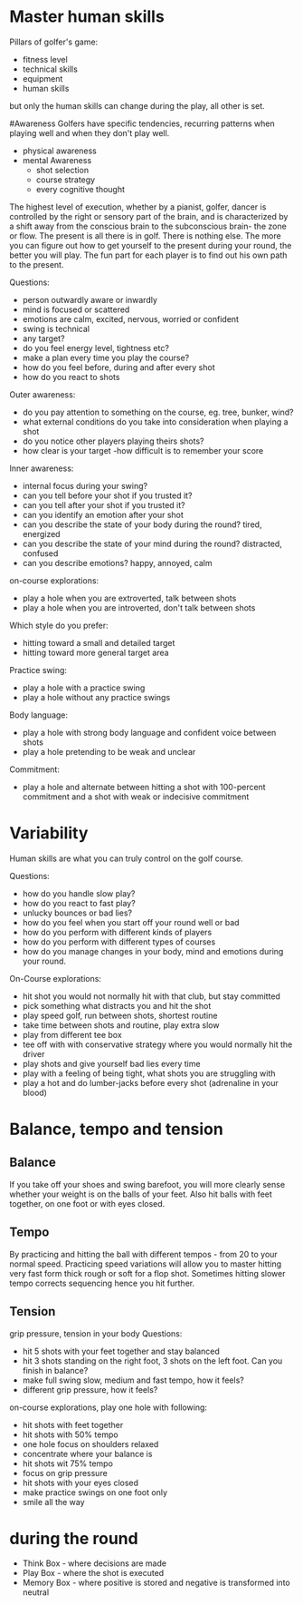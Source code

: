 # Master human skills
Pillars of golfer's game:
* fitness level
* technical skills
* equipment
* human skills

but only the human skills can change during the play, all other is set.

#Awareness
Golfers have specific tendencies, recurring patterns when playing well and when they don't play well.

* physical awareness
* mental Awareness
    * shot selection
    * course strategy
    * every cognitive thought

The highest level of execution, whether by a pianist, golfer, dancer is controlled by the right or sensory part of the brain, and is characterized by a shift away from the conscious brain to the subconscious brain- the zone or flow.
The present is all there is in golf. There is nothing else. The more you can figure out how to get yourself to the present during your round, the better you will play. The fun part for each player is to find out his own path to the present.

Questions:
- person outwardly aware or inwardly
- mind is focused or scattered
- emotions are calm, excited, nervous, worried or confident
- swing is technical
- any target?
- do you feel energy level, tightness etc?
- make a plan every time you play the course?
- how do you feel before, during and after every shot
- how do you react to shots

Outer awareness:
- do you pay attention to something on the course, eg. tree, bunker, wind?
- what external conditions do you take into consideration when playing a shot
- do you notice other players playing theirs shots?
- how clear is your target
-how difficult is to remember your score

Inner awareness:
- internal focus during your swing?
- can you tell before your shot if you trusted it?
- can you tell after your shot if you trusted it?
- can you identify an emotion after your shot
- can you describe the state of your body during the round? tired, energized
- can you describe the state of your mind during the round? distracted, confused
- can you describe emotions? happy, annoyed, calm

on-course explorations:
- play a hole when you are extroverted, talk between shots
- play a hole when you are introverted, don't talk between shots

Which style do you prefer:
- hitting toward a small and detailed target
- hitting toward more general target area

Practice swing:
- play a hole with a practice swing
- play a hole without any practice swings

Body language:
- play a hole with strong body language and confident voice between shots
- play a hole pretending to be weak and unclear

Commitment:
- play a hole and alternate between hitting a shot with 100-percent commitment and a shot with weak or indecisive commitment

# Variability
Human skills are what you can truly control on the golf course.

Questions:
* how do you handle slow play?
* how do you react to fast play?
* unlucky bounces or bad lies?
* how do you feel when you start off your round well or bad
* how do you perform with different kinds of players
* how do you perform with different types of courses
* how do you manage changes in your body, mind and emotions during your round.

On-Course explorations:
* hit shot you would not normally hit with that club, but stay committed
* pick something what distracts you and hit the shot
* play speed golf, run between shots, shortest routine
* take time between shots and routine, play extra slow
* play from different tee box
* tee off with with conservative strategy where you would normally hit the driver
* play shots and give yourself bad lies every time
* play with a feeling of being tight, what shots you are struggling with
* play a hot and do lumber-jacks before every shot (adrenaline in your blood)

# Balance, tempo and tension
## Balance
If you take off your shoes and swing barefoot, you will more clearly sense whether your weight is on the balls of your feet.
Also hit balls with feet together, on one foot or with eyes closed.
## Tempo
By practicing and hitting the ball with different tempos - from 20 to your normal speed.
Practicing speed variations will allow you to master hitting very fast form thick rough or soft for a flop shot.
Sometimes hitting slower tempo corrects sequencing hence you hit further.
## Tension
grip pressure, tension in your body
Questions:
- hit 5 shots with your feet together and stay balanced
- hit 3 shots standing on the right foot, 3 shots on the left foot. Can you finish in balance?
- make full swing slow, medium and fast tempo, how it feels?
- different grip pressure, how it feels?

on-course explorations, play one hole with following:
- hit shots with feet together
- hit shots with 50% tempo
- one hole focus on shoulders relaxed
- concentrate where your balance is
- hit shots wit 75% tempo
- focus on grip pressure
- hit shots with your eyes closed
- make practice swings on one foot only
- smile all the way

# during the round

* Think Box - where decisions are made
* Play Box - where the shot is executed
* Memory Box - where positive is stored and negative is transformed into neutral
